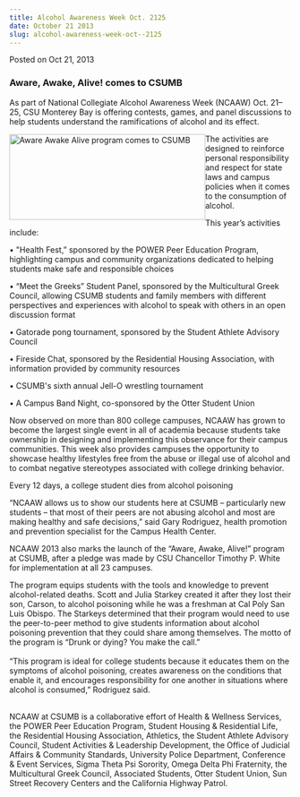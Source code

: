 ```yaml
---
title: Alcohol Awareness Week Oct. 2125
date: October 21 2013
slug: alcohol-awareness-week-oct--2125
---
```





<span class="date">Posted on Oct 21, 2013    </span>
<h3>Aware, Awake, Alive! comes to CSUMB</h3>
<p>As part of National Collegiate Alcohol Awareness Week (NCAAW)
Oct. 21&#x2013;25, CSU Monterey Bay is offering contests, games, and panel
discussions to help students understand the ramifications of
alcohol and its effect.</p>
<p><img alt="Aware Awake Alive program comes to CSUMB" src="http://news.csumb.edu/sites/default/files/65/attachments/news/images/for_web.png" style="float:left; width:350px; height:153px">The activities are
designed to reinforce personal responsibility and respect for state
laws and campus policies when it comes to the consumption of
alcohol.</img></p>
<p>This year&#x2019;s activities include:</p>
<p>&#x2022; &quot;Health Fest,&#x201D; sponsored by the POWER Peer Education Program,
highlighting campus and community organizations dedicated to
helping students make safe and responsible choices</p>
<p>&#x2022; &#x201C;Meet the Greeks&#x201D; Student Panel, sponsored by the
Multicultural Greek Council, allowing CSUMB students and family
members with different perspectives and experiences with alcohol to
speak with others in an open discussion format</p>
<p>&#x2022; Gatorade pong tournament, sponsored by the Student Athlete
Advisory Council</p>
<p>&#x2022; Fireside Chat, sponsored by the Residential Housing
Association, with information provided by community resources</p>
<p>&#x2022; CSUMB&apos;s sixth annual Jell-O wrestling tournament</p>
<p>&#x2022; A Campus Band Night, co-sponsored by the Otter Student
Union</p>
<p>Now observed on more than 800 college campuses, NCAAW has grown
to become the largest single event in all of academia because
students take ownership in designing and implementing this
observance for their campus communities. This week also provides
campuses the opportunity to showcase healthy lifestyles free from
the abuse or illegal use of alcohol and to combat negative
stereotypes associated with college drinking behavior.</p>
<p class="pullquote">Every 12 days, a college student dies from
alcohol poisoning</p>
<p>&#x201C;NCAAW allows us to show our students here at CSUMB &#x2013;
particularly new students &#x2013; that most of their peers are not
abusing alcohol and most are making healthy and safe decisions,&#x201D;
said Gary Rodriguez, health promotion and prevention specialist for
the Campus Health Center.</p>
<p>NCAAW 2013 also marks the launch of the &#x201C;Aware, Awake, Alive!&#x201D;
program at CSUMB, after a pledge was made by CSU Chancellor Timothy
P. White for implementation at all 23 campuses.</p>
<p>The program equips students with the tools and knowledge to
prevent alcohol-related deaths. Scott and Julia Starkey created it
after they lost their son, Carson, to alcohol poisoning while he
was a freshman at Cal Poly San Luis Obispo. The Starkeys determined
that their program would need to use the peer-to-peer method to
give students information about alcohol poisoning prevention that
they could share among themselves. The motto of the program is
&#x201C;Drunk or dying? You make the call.&#x201D;<br>
<br>
&#x201C;This program is ideal for college students because it educates
them on the symptoms of alcohol poisoning, creates awareness on the
conditions that enable it, and encourages responsibility for one
another in situations where alcohol is consumed,&#x201D; Rodriguez
said.</br></br></p>
<p class="small">NCAAW at CSUMB is a collaborative effort of Health
&amp; Wellness Services, the POWER Peer Education Program, Student
Housing &amp; Residential Life, the Residential Housing
Association, Athletics, the Student Athlete Advisory Council,
Student Activities &amp; Leadership Development, the Office of
Judicial Affairs &amp; Community Standards, University Police
Department, Conference &amp; Event Services, Sigma Theta Psi
Sorority, Omega Delta Phi Fraternity, the Multicultural Greek
Council, Associated Students, Otter Student Union, Sun Street
Recovery Centers and the California Highway Patrol.<br>
&#xA0;</br></p>





